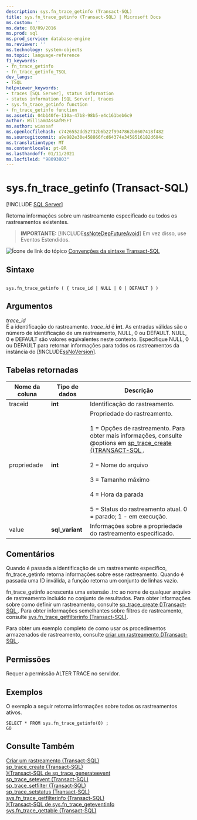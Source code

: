 ```yaml
---
description: sys.fn_trace_getinfo (Transact-SQL)
title: sys.fn_trace_getinfo (Transact-SQL) | Microsoft Docs
ms.custom: ''
ms.date: 08/09/2016
ms.prod: sql
ms.prod_service: database-engine
ms.reviewer: ''
ms.technology: system-objects
ms.topic: language-reference
f1_keywords:
- fn_trace_getinfo
- fn_trace_getinfo_TSQL
dev_langs:
- TSQL
helpviewer_keywords:
- traces [SQL Server], status information
- status information [SQL Server], traces
- sys.fn_trace_getinfo function
- fn_trace_getinfo function
ms.assetid: 04b140fe-110a-47b8-98b5-e4c161beb6c9
author: WilliamDAssafMSFT
ms.author: wiassaf
ms.openlocfilehash: c7426552dd52732b6b22f9947862b8607418f482
ms.sourcegitcommit: a9e982e30e458866fcd64374e3458516182d604c
ms.translationtype: MT
ms.contentlocale: pt-BR
ms.lasthandoff: 01/11/2021
ms.locfileid: "98093803"
---
```

# <a name="sysfn_trace_getinfo-transact-sql"></a>sys.fn_trace_getinfo (Transact-SQL)
[!INCLUDE [SQL Server](../../includes/applies-to-version/sqlserver.md)]

  Retorna informações sobre um rastreamento especificado ou todos os rastreamentos existentes.  
  
> **IMPORTANTE:** [!INCLUDE[ssNoteDepFutureAvoid](../../includes/ssnotedepfutureavoid-md.md)] Em vez disso, use Eventos Estendidos.    
  
 ![Ícone de link do tópico](../../database-engine/configure-windows/media/topic-link.gif "Ícone de link do tópico") [Convenções da sintaxe Transact-SQL](../../t-sql/language-elements/transact-sql-syntax-conventions-transact-sql.md)  
  
## <a name="syntax"></a>Sintaxe  
  
```  
  
sys.fn_trace_getinfo ( { trace_id | NULL | 0 | DEFAULT } )  
```  
  
## <a name="arguments"></a>Argumentos  
 *trace_id*  
 É a identificação do rastreamento. *trace_id* é **int**.  As entradas válidas são o número de identificação de um rastreamento, NULL, 0 ou DEFAULT. NULL, 0 e DEFAULT são valores equivalentes neste contexto. Especifique NULL, 0 ou DEFAULT para retornar informações para todos os rastreamentos da instância do [!INCLUDE[ssNoVersion](../../includes/ssnoversion-md.md)].  
  
## <a name="tables-returned"></a>Tabelas retornadas  
  
|Nome da coluna|Tipo de dados|Descrição|  
|-----------------|---------------|-----------------|  
|traceid|**int**|Identificação do rastreamento.|  
|propriedade|**int**|Propriedade do rastreamento.<br /><br /> 1 = Opções de rastreamento. Para obter mais informações, consulte @options em [sp_trace_create &#40;&#41;TRANSACT-SQL ](../../relational-databases/system-stored-procedures/sp-trace-create-transact-sql.md).<br /><br /> 2 = Nome do arquivo<br /><br /> 3 = Tamanho máximo<br /><br /> 4 = Hora da parada<br /><br /> 5 = Status do rastreamento atual. 0 = parado; 1 - em execução.|  
|value|**sql_variant**|Informações sobre a propriedade do rastreamento especificado.|  
  
## <a name="remarks"></a>Comentários  
 Quando é passada a identificação de um rastreamento específico, fn_trace_getinfo retorna informações sobre esse rastreamento. Quando é passada uma ID inválida, a função retorna um conjunto de linhas vazio.  
  
 fn_trace_getinfo acrescenta uma extensão  .trc ao nome de qualquer arquivo de rastreamento incluído no conjunto de resultados. Para obter informações sobre como definir um rastreamento, consulte [sp_trace_create &#40;&#41;Transact-SQL ](../../relational-databases/system-stored-procedures/sp-trace-create-transact-sql.md). Para obter informações semelhantes sobre filtros de rastreamento, consulte [sys.fn_trace_getfilterinfo &#40;Transact-SQL&#41;](../../relational-databases/system-functions/sys-fn-trace-getfilterinfo-transact-sql.md).  
  
 Para obter um exemplo completo de como usar os procedimentos armazenados de rastreamento, consulte [criar um rastreamento &#40;&#41;Transact-SQL ](../../relational-databases/sql-trace/create-a-trace-transact-sql.md).  
  
## <a name="permissions"></a>Permissões  
 Requer a permissão ALTER TRACE no servidor.  
  
## <a name="examples"></a>Exemplos  
 O exemplo a seguir retorna informações sobre todos os rastreamentos ativos.  
  
```  
SELECT * FROM sys.fn_trace_getinfo(0) ;  
GO  
```  
  
## <a name="see-also"></a>Consulte Também  
 [Criar um rastreamento &#40;Transact-SQL&#41;](../../relational-databases/sql-trace/create-a-trace-transact-sql.md)   
 [sp_trace_create &#40;Transact-SQL&#41;](../../relational-databases/system-stored-procedures/sp-trace-create-transact-sql.md)   
 [&#41;&#40;Transact-SQL de sp_trace_generateevent ](../../relational-databases/system-stored-procedures/sp-trace-generateevent-transact-sql.md)   
 [sp_trace_setevent &#40;Transact-SQL&#41;](../../relational-databases/system-stored-procedures/sp-trace-setevent-transact-sql.md)   
 [sp_trace_setfilter &#40;Transact-SQL&#41;](../../relational-databases/system-stored-procedures/sp-trace-setfilter-transact-sql.md)   
 [sp_trace_setstatus &#40;Transact-SQL&#41;](../../relational-databases/system-stored-procedures/sp-trace-setstatus-transact-sql.md)   
 [sys.fn_trace_getfilterinfo &#40;Transact-SQL&#41;](../../relational-databases/system-functions/sys-fn-trace-getfilterinfo-transact-sql.md)   
 [&#41;&#40;Transact-SQL de sys.fn_trace_geteventinfo ](../../relational-databases/system-functions/sys-fn-trace-geteventinfo-transact-sql.md)   
 [sys.fn_trace_gettable &#40;Transact-SQL&#41;](../../relational-databases/system-functions/sys-fn-trace-gettable-transact-sql.md)  
  
  
